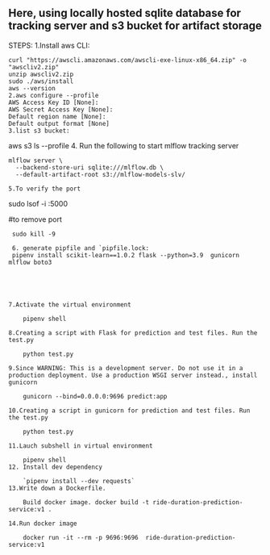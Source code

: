 ## Here, using locally hosted sqlite database for tracking server and s3 bucket for artifact storage

STEPS:
1.Install aws CLI:
  ```
  curl "https://awscli.amazonaws.com/awscli-exe-linux-x86_64.zip" -o "awscliv2.zip"
  unzip awscliv2.zip
  sudo ./aws/install
  aws --version
2.aws configure --profile
  AWS Access Key ID [None]:
  AWS Secret Access Key [None]: 
  Default region name [None]:
  Default output format [None]
3.list s3 bucket:
  ```
   aws s3 ls --profile
4. Run the following to start mlflow tracking server
```
mlflow server \
  --backend-store-uri sqlite:///mlflow.db \
  --default-artifact-root s3://mlflow-models-slv/

5.To verify the port
```
sudo lsof -i :5000

#to remove port
```
 sudo kill -9

 6. generate pipfile and `pipfile.lock:
 pipenv install scikit-learn==1.0.2 flask --python=3.9  gunicorn mlflow boto3





7.Activate the virtual environment

    pipenv shell

8.Creating a script with Flask for prediction and test files. Run the test.py

    python test.py

9.Since WARNING: This is a development server. Do not use it in a production deployment. Use a production WSGI server instead., install gunicorn

    gunicorn --bind=0.0.0.0:9696 predict:app

10.Creating a script in gunicorn for prediction and test files. Run the test.py

    python test.py

11.Lauch subshell in virtual environment

    pipenv shell
12. Install dev dependency

    `pipenv install --dev requests`
13.Write down a Dockerfile.

    Build docker image. docker build -t ride-duration-prediction-service:v1 .

14.Run docker image

    docker run -it --rm -p 9696:9696  ride-duration-prediction-service:v1


 